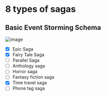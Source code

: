 # 8 types of sagas

## Basic Event Storming Schema

![image](https://github.com/zhuravlevma/saga-patterns/assets/44276887/1296a04e-ab2a-4915-acb5-4ad441962289)

- [x] Epic Saga
- [x] Fairy Tale Saga
- [ ] Parallel Saga
- [ ] Anthology saga
- [ ] Horror saga
- [ ] Fantasy fiction saga
- [x] Time travel saga
- [ ] Phone tag saga
